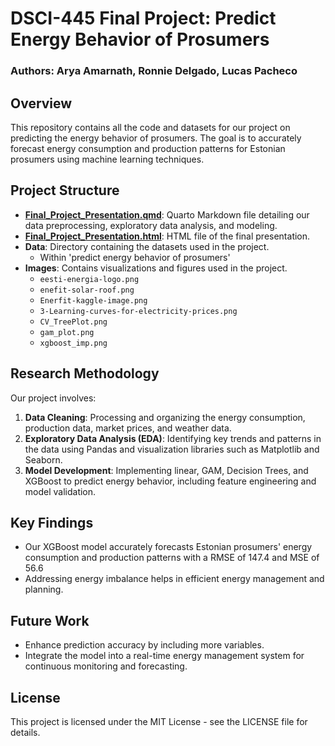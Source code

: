 # DSCI-445 Final Project: Predict Energy Behavior of Prosumers

### Authors: Arya Amarnath, Ronnie Delgado, Lucas Pacheco

## Overview
This repository contains all the code and datasets for our project on predicting the energy behavior of prosumers. The goal is to accurately forecast energy consumption and production patterns for Estonian prosumers using machine learning techniques.

## Project Structure
- **[Final_Project_Presentation.qmd](Enefit-Predicting-Energy-Behavior-of-Prosumers/Final-project-presentation.qmd)**: Quarto Markdown file detailing our data preprocessing, exploratory data analysis, and modeling.
- **[Final_Project_Presentation.html](Enefit-Predicting-Energy-Behavior-of-Prosumers/Final-project-presentation.html)**: HTML file of the final presentation.
- **Data**: Directory containing the datasets used in the project.
  - Within 'predict energy behavior of prosumers'
- **Images**: Contains visualizations and figures used in the project.
  - `eesti-energia-logo.png`
  - `enefit-solar-roof.png`
  - `Enerfit-kaggle-image.png`
  - `3-Learning-curves-for-electricity-prices.png`
  - `CV_TreePlot.png`
  - `gam_plot.png`
  - `xgboost_imp.png`

## Research Methodology
Our project involves:
1. **Data Cleaning**: Processing and organizing the energy consumption, production data, market prices, and weather data.
2. **Exploratory Data Analysis (EDA)**: Identifying key trends and patterns in the data using Pandas and visualization libraries such as Matplotlib and Seaborn.
3. **Model Development**: Implementing linear, GAM, Decision Trees, and XGBoost to predict energy behavior, including feature engineering and model validation.

## Key Findings
- Our XGBoost model accurately forecasts Estonian prosumers' energy consumption and production patterns with a RMSE of 147.4 and MSE of 56.6
- Addressing energy imbalance helps in efficient energy management and planning.

## Future Work
- Enhance prediction accuracy by including more variables.
- Integrate the model into a real-time energy management system for continuous monitoring and forecasting.

## License
This project is licensed under the MIT License - see the LICENSE file for details.
